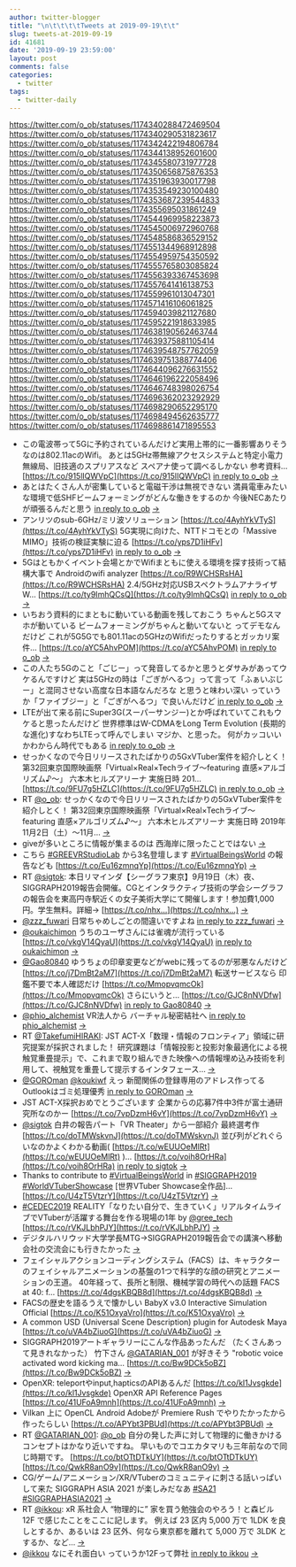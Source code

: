 ```yaml
---
author: twitter-blogger
title: "\n\t\t\t\tTweets at 2019-09-19\t\t"
slug: tweets-at-2019-09-19
id: 41681
date: '2019-09-19 23:59:00'
layout: post
comments: false
categories:
  - twitter
tags:
  - twitter-daily
---
```


https://twitter.com/o_ob/statuses/1174340288472469504 https://twitter.com/o_ob/statuses/1174340290531823617 https://twitter.com/o_ob/statuses/1174342422194806784 https://twitter.com/o_ob/statuses/1174344138952601600 https://twitter.com/o_ob/statuses/1174345580731977728 https://twitter.com/o_ob/statuses/1174350656875876353 https://twitter.com/o_ob/statuses/1174351963930017798 https://twitter.com/o_ob/statuses/1174353549230100480 https://twitter.com/o_ob/statuses/1174353687239544833 https://twitter.com/o_ob/statuses/1174355695031861249 https://twitter.com/o_ob/statuses/1174544969958223873 https://twitter.com/o_ob/statuses/1174545006972960768 https://twitter.com/o_ob/statuses/1174548586836529152 https://twitter.com/o_ob/statuses/1174551344968912898 https://twitter.com/o_ob/statuses/1174554959754350592 https://twitter.com/o_ob/statuses/1174555765803085824 https://twitter.com/o_ob/statuses/1174556393367453698 https://twitter.com/o_ob/statuses/1174557641416138753 https://twitter.com/o_ob/statuses/1174559961013047301 https://twitter.com/o_ob/statuses/1174571416106061825 https://twitter.com/o_ob/statuses/1174594039821127680 https://twitter.com/o_ob/statuses/1174595221918633985 https://twitter.com/o_ob/statuses/1174638190562463744 https://twitter.com/o_ob/statuses/1174639375881105414 https://twitter.com/o_ob/statuses/1174639548757762059 https://twitter.com/o_ob/statuses/1174639751388774406 https://twitter.com/o_ob/statuses/1174644096276631552 https://twitter.com/o_ob/statuses/1174646196222058496 https://twitter.com/o_ob/statuses/1174646748398026754 https://twitter.com/o_ob/statuses/1174696362023292929 https://twitter.com/o_ob/statuses/1174698290652295170 https://twitter.com/o_ob/statuses/1174698494562635777 https://twitter.com/o_ob/statuses/1174698861471895553  

*   この電波帯って5Gに予約されているんだけど実用上帯的に一番影響ありそうなのは802.11acのWifi。 あとは5GHz帯無線アクセスシステムと特定小電力無線局、旧技適のスプリアスなど スペアナ使って調べるしかない 参考資料… [https://t.co/915lIQWVpC](https://t.co/915lIQWVpC) [in reply to o_ob](https://twitter.com/o_ob/statuses/1174274228205641729) [->](https://twitter.com/o_ob/statuses/1174340288472469504)
*   あとはたくさん人が密集していると電磁干渉は無視できない 満員電車みたいな環境で低SHFビームフォーミングがどんな働きをするのか 今後NECあたりが頑張るんだと思う [in reply to o_ob](https://twitter.com/o_ob/statuses/1174340288472469504) [->](https://twitter.com/o_ob/statuses/1174340290531823617)
*   アンリツのsub-6GHz/ミリ波ソリューション [https://t.co/4AyhYkVTyS](https://t.co/4AyhYkVTyS) 5G実現に向けた、NTTドコモとの「Massive MIMO」技術の検証実験に迫る [https://t.co/yps7D1iHFv](https://t.co/yps7D1iHFv) [in reply to o_ob](https://twitter.com/o_ob/statuses/1174274228205641729) [->](https://twitter.com/o_ob/statuses/1174342422194806784)
*   5Gはともかくイベント会場とかでWifiまともに使える環境を探す技術って結構大事で Androidのwifi analyzer [https://t.co/R9WCHSRsHA](https://t.co/R9WCHSRsHA) 2.4/5GHz対応USBスペクトラムアナライザ W… [https://t.co/ty9ImhQCsQ](https://t.co/ty9ImhQCsQ) [in reply to o_ob](https://twitter.com/o_ob/statuses/1174274228205641729) [->](https://twitter.com/o_ob/statuses/1174344138952601600)
*   いちおう資料的にまともに動いている動画を残しておこう ちゃんと5Gスマホが動いている ビームフォーミングがちゃんと動いてないと ってデモなんだけど これが5G5Gでも801.11acの5GHzのWifiだったりするとガッカリ案件… [https://t.co/aYC5AhvPOM](https://t.co/aYC5AhvPOM) [in reply to o_ob](https://twitter.com/o_ob/statuses/1174274228205641729) [->](https://twitter.com/o_ob/statuses/1174345580731977728)
*   この人たち5Gのこと「ごじー」って発音してるかと思うとダサみがあってウケるんですけど 実は5GHzの時は「ごぎがへるつ」って言って「ふぁいぶじー」と混同させない高度な日本語なんだろな と思うと味わい深い っていうか「ファイブジー」と「ごぎがへるつ」で良いんだけど [in reply to o_ob](https://twitter.com/o_ob/statuses/1174342422194806784) [->](https://twitter.com/o_ob/statuses/1174350656875876353)
*   LTEが出て来る前にSuper3G(スーパーサンジー)とか呼ばれていてこれもウケると思ったんだけど 世界標準はW-CDMAをLong Term Evolution (長期的な進化)すなわちLTEって呼んでしまい マジか、と思った。 何がカッコいいかわからん時代でもある [in reply to o_ob](https://twitter.com/o_ob/statuses/1174350656875876353) [->](https://twitter.com/o_ob/statuses/1174351963930017798)
*   せっかくなので今日リリースされたばかりの5GxVTuber案件を紹介しとく！ 第32回東京国際映画祭「Virtual×Real×Techライブ～featuring 直感×アルゴリズム♪～」 六本木ヒルズアリーナ 実施日時 201… [https://t.co/9FU7g5HZLC](https://t.co/9FU7g5HZLC) [in reply to o_ob](https://twitter.com/o_ob/statuses/1174274228205641729) [->](https://twitter.com/o_ob/statuses/1174353549230100480)
*   RT [@o_ob](https://twitter.com/o_ob): せっかくなので今日リリースされたばかりの5GxVTuber案件を紹介しとく！ 第32回東京国際映画祭「Virtual×Real×Techライブ～featuring 直感×アルゴリズム♪～」 六本木ヒルズアリーナ 実施日時 2019年11月2日（土）～11月… [->](https://twitter.com/o_ob/statuses/1174353687239544833)
*   giveが多いところに情報が集まるのは 西海岸に限ったことではない [->](https://twitter.com/o_ob/statuses/1174355695031861249)
*   こちら [#GREEVRStudioLab](https://twitter.com/search?q=%23GREEVRStudioLab&src=hash) から3名登壇します [#VirtualBeingsWorld](https://twitter.com/search?q=%23VirtualBeingsWorld&src=hash) の報告なども [https://t.co/Eu16zmnqYp](https://t.co/Eu16zmnqYp) [->](https://twitter.com/o_ob/statuses/1174544969958223873)
*   RT [@sigtok](https://twitter.com/sigtok): 本日リマインダ【シーグラフ東京】9月19日（木）夜、SIGGRAPH2019報告会開催。CGとインタラクティブ技術の学会シーグラフの報告会を東高円寺駅近くの女子美術大学にて開催します！参加費1,000円。学生無料。詳細→ [https://t.co/nhx…](https://t.co/nhx…) [->](https://twitter.com/o_ob/statuses/1174545006972960768)
*   [@zzz_fuwari](https://twitter.com/zzz_fuwari) 日常ちゃめしごとの間違いですよね [in reply to zzz_fuwari](https://twitter.com/zzz_fuwari/statuses/1174539432164306946) [->](https://twitter.com/o_ob/statuses/1174548586836529152)
*   [@oukaichimon](https://twitter.com/oukaichimon) うちのユーザさんには雀魂が流行っている [https://t.co/vkgV14QyaU](https://t.co/vkgV14QyaU) [in reply to oukaichimon](https://twitter.com/oukaichimon/statuses/1174548733683367937) [->](https://twitter.com/o_ob/statuses/1174551344968912898)
*   [@Gao80840](https://twitter.com/Gao80840) ゆうちょの印章変更などがwebに残ってるのが邪悪なんだけど [https://t.co/j7DmBt2aM7](https://t.co/j7DmBt2aM7) 転送サービスなら 印鑑不要で本人確認だけ [https://t.co/MmopvqmcOk](https://t.co/MmopvqmcOk) さらにいうと… [https://t.co/GJC8nNVDfw](https://t.co/GJC8nNVDfw) [in reply to Gao80840](https://twitter.com/Gao80840/statuses/1174538899118407681) [->](https://twitter.com/o_ob/statuses/1174554959754350592)
*   [@phio_alchemist](https://twitter.com/phio_alchemist) VR法人から バーチャル秘密結社へ [in reply to phio_alchemist](https://twitter.com/phio_alchemist/statuses/1174299932712243200) [->](https://twitter.com/o_ob/statuses/1174555765803085824)
*   RT [@TakefumiHIRAKI](https://twitter.com/TakefumiHIRAKI): JST ACT-X「数理・情報のフロンティア」領域に研究提案が採択されました！ 研究課題は「情報投影と投影対象最適化による視触覚重畳提示」で、これまで取り組んできた映像への情報埋め込み技術を利用して、視触覚を重畳して提示するインタフェース… [->](https://twitter.com/o_ob/statuses/1174556393367453698)
*   [@GOROman](https://twitter.com/GOROman) [@koukiwf](https://twitter.com/koukiwf) えっ 新聞関係の登録専用のアドレス作ってる Outlookはゴミ処理優秀 [in reply to GOROman](https://twitter.com/GOROman/statuses/1174546053355331585) [->](https://twitter.com/o_ob/statuses/1174557641416138753)
*   JST ACT-X採択おめでとうございます 企業からの応募7件中3件が富士通研究所なのかー [https://t.co/7vpDzmH6vY](https://t.co/7vpDzmH6vY) [->](https://twitter.com/o_ob/statuses/1174559961013047301)
*   [@sigtok](https://twitter.com/sigtok) 白井の報告パート「VR Theater」から一部紹介 最終選考作 [https://t.co/doTMWskvnJ](https://t.co/doTMWskvnJ) 並び列がどれぐらいなのかよくわかる動画( [https://t.co/wEUUOeMlRt](https://t.co/wEUUOeMlRt) )… [https://t.co/voih8OrHRa](https://t.co/voih8OrHRa) [in reply to sigtok](https://twitter.com/sigtok/statuses/1174472014565785600) [->](https://twitter.com/o_ob/statuses/1174571416106061825)
*   Thanks to contribute to [#VirtualBeingsWorld](https://twitter.com/search?q=%23VirtualBeingsWorld&src=hash) in [#SIGGRAPH2019](https://twitter.com/search?q=%23SIGGRAPH2019&src=hash) [#WorldVTuberShowcase](https://twitter.com/search?q=%23WorldVTuberShowcase&src=hash) [世界VTuber Showcase全作品]… [https://t.co/U4zT5VtzrY](https://t.co/U4zT5VtzrY) [->](https://twitter.com/o_ob/statuses/1174594039821127680)
*   [#CEDEC2019](https://twitter.com/search?q=%23CEDEC2019&src=hash) REALITY「なりたい自分で、生きていく」リアルタイムライブでVTuberが活躍する舞台を作る現場の1年 by [@gree_tech](https://twitter.com/gree_tech) [https://t.co/rVKJLbhPJY](https://t.co/rVKJLbhPJY) [->](https://twitter.com/o_ob/statuses/1174595221918633985)
*   デジタルハリウッド大学学長MTG→SIGGRAPH2019報告会での講演へ移動 会社の交流会にも行きたかった [->](https://twitter.com/o_ob/statuses/1174638190562463744)
*   フェイシャルアクションコーディングシステム（FACS）は、キャラクターのフェイシャルアニメーションの基盤の1つで科学的な顔の研究とアニメーションの王道。 40年経って、長所と制限、機械学習の時代への話題 FACS at 40: f… [https://t.co/4dgsKBQB8d](https://t.co/4dgsKBQB8d) [->](https://twitter.com/o_ob/statuses/1174639375881105414)
*   FACSの歴史を語るうえで懐かしい BabyX v3.0 Interactive Simulation Official [https://t.co/K51OxyaVro](https://t.co/K51OxyaVro) [->](https://twitter.com/o_ob/statuses/1174639548757762059)
*   A common USD (Universal Scene Description) plugin for Autodesk Maya [https://t.co/uVA4bZiuoG](https://t.co/uVA4bZiuoG) [->](https://twitter.com/o_ob/statuses/1174639751388774406)
*   SIGGRAPH2019アートギャラリーにこんな作品あったんだ （たくさんあって見きれなかった） 竹下さん [@GATARIAN_001](https://twitter.com/GATARIAN_001) が好きそう "robotic voice activated word kicking ma… [https://t.co/Bw9DCk5oBZ](https://t.co/Bw9DCk5oBZ) [->](https://twitter.com/o_ob/statuses/1174644096276631552)
*   OpenXR: teleportやinput,hapticsのAPIあるんだ [https://t.co/kl1Jvsgkde](https://t.co/kl1Jvsgkde) OpenXR API Reference Pages [https://t.co/41UFoA9mnh](https://t.co/41UFoA9mnh) [->](https://twitter.com/o_ob/statuses/1174646196222058496)
*   Vilkan 上に OpenCL Android Adobeが Premiere Rush でやりたかったから作ったらしい [https://t.co/APYbt3PBUd](https://t.co/APYbt3PBUd) [->](https://twitter.com/o_ob/statuses/1174646748398026754)
*   RT [@GATARIAN_001](https://twitter.com/GATARIAN_001): [@o_ob](https://twitter.com/o_ob) 自分の発した声に対して物理的に働きかけるコンセプトはかなり近いですね。 早いものでコエカタマリも三年前なので同じ時期です。 [https://t.co/btOTtDTkUY](https://t.co/btOTtDTkUY) [https://t.co/QwkR8anO9v](https://t.co/QwkR8anO9v) [->](https://twitter.com/o_ob/statuses/1174696362023292929)
*   CG/ゲーム/アニメーション/XR/VTuberのコミュニティに刺さる話いっぱいして来た SIGGRAPH ASIA 2021 が楽しみだなあ [#SA21](https://twitter.com/search?q=%23SA21&src=hash) [#SIGGRAPHASIA2021](https://twitter.com/search?q=%23SIGGRAPHASIA2021&src=hash) [->](https://twitter.com/o_ob/statuses/1174698290652295170)
*   RT [@ikkou](https://twitter.com/ikkou): xR 系社会人 “物理的に” 家を買う勉強会のやろう！と森ビル 12F で感じたことをここに記します。 例えば 23 区内 5,000 万で 1LDK を良しとするか、あるいは 23 区外、何なら東京都を離れて 5,000 万で 3LDK とするか、など… [->](https://twitter.com/o_ob/statuses/1174698494562635777)
*   [@ikkou](https://twitter.com/ikkou) なにそれ面白い っていうか12Fって弊社 [in reply to ikkou](https://twitter.com/ikkou/statuses/1174670408026476547) [->](https://twitter.com/o_ob/statuses/1174698861471895553)